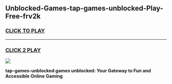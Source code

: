 
## Unblocked-Games-tap-games-unblocked-Play-Free-frv2k
<h3>
<a href="https://premium76.site?title=tap-games-unblocked&ref=23A">CLICK TO PLAY</a></h3>
<hr>

<h3>
<a href="https://premium76.site?title=tap-games-unblocked&ref=23A">CLICK 2 PLAY</a>
  
</h3>

<a href="https://premium76.site?title=tap-games-unblocked&ref=23A"><img src="https://clearcache.store/games.png"></a>


**tap-games-unblocked games unblocked: Your Gateway to Fun and Accessible Online Gaming**
